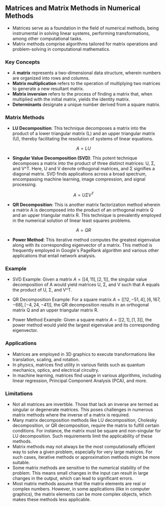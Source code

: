 ## Matrices and Matrix Methods in Numerical Methods

- Matrices serve as a foundation in the field of numerical methods, being instrumental in solving linear systems, performing transformations, among other computational tasks.
- Matrix methods comprise algorithms tailored for matrix operations and problem-solving in computational mathematics.

### Key Concepts

- A **matrix** represents a two-dimensional data structure, wherein numbers are organized into rows and columns.
- **Matrix multiplication** refers to the operation of multiplying two matrices to generate a new resultant matrix.
- **Matrix inversion** refers to the process of finding a matrix that, when multiplied with the initial matrix, yields the identity matrix.
- **Determinants** designate a unique number derived from a square matrix.

### Matrix Methods 

- **LU Decomposition**: This technique decomposes a matrix into the product of a lower triangular matrix (L) and an upper triangular matrix (U), thereby facilitating the resolution of systems of linear equations.

$$A = LU$$

-  **Singular Value Decomposition (SVD)**: This potent technique decomposes a matrix into the product of three distinct matrices: U, Σ, and V^T. Here, U and V denote orthogonal matrices, and Σ signifies a diagonal matrix. SVD finds applications across a broad spectrum, encompassing machine learning, image compression, and signal processing.

$$A = UΣV^T$$

- **QR Decomposition**: This is another matrix factorization method wherein a matrix A is decomposed into the product of an orthogonal matrix Q and an upper triangular matrix R. This technique is prevalently employed in the numerical solution of linear least squares problems.

$$A = QR$$

- **Power Method**: This iterative method computes the greatest eigenvalue along with its corresponding eigenvector of a matrix. This method is frequently employed in Google's PageRank algorithm and various other applications that entail network analysis.

### Example

- SVD Example: Given a matrix $A = [[4, 11], [2, 1]]$, the singular value decomposition of A would yield matrices U, Σ, and V such that A equals the product of U, Σ, and V^T.

- QR Decomposition Example: For a square matrix $A = [[12, -51, 4], [6, 167, -68], [-4, 24, -41]]$, the QR decomposition results in an orthogonal matrix Q and an upper triangular matrix R.

- Power Method Example: Given a square matrix $A = [[2, 1], [1, 3]]$, the power method would yield the largest eigenvalue and its corresponding eigenvector.

### Applications

- Matrices are employed in 3D graphics to execute transformations like translation, scaling, and rotation.
- In physics, matrices find utility in various fields such as quantum mechanics, optics, and electrical circuitry.
- In machine learning, matrices find usage in various algorithms, including linear regression, Principal Component Analysis (PCA), and more.

### Limitations

- Not all matrices are invertible. Those that lack an inverse are termed as singular or degenerate matrices. This poses challenges in numerous matrix methods where the inverse of a matrix is required.
- Many matrix decomposition methods like LU decomposition, Cholesky decomposition, or QR decomposition, require the matrix to fulfill certain conditions. For instance, the matrix must be square and non-singular for LU decomposition. Such requirements limit the applicability of these methods.
- Matrix methods may not always be the most computationally efficient way to solve a given problem, especially for very large matrices. For such cases, iterative methods or approximation methods might be more suitable.
- Some matrix methods are sensitive to the numerical stability of the problem. This means small changes in the input can result in large changes in the output, which can lead to significant errors.
- Most matrix methods assume that the matrix elements are real or complex numbers. However, in some applications (like in computer graphics), the matrix elements can be more complex objects, which makes these methods less applicable.
